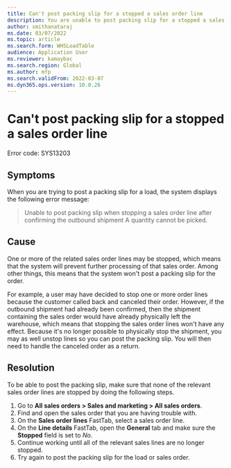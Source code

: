 ```yaml
---
title: Can't post packing slip for a stopped a sales order line
description: You are unable to post packing slip for a stopped a sales order line
author: smithanataraj
ms.date: 03/07/2022
ms.topic: article
ms.search.form: WHSLoadTable
audience: Application User
ms.reviewer: kamaybac
ms.search.region: Global
ms.author: mfp
ms.search.validFrom: 2022-03-07
ms.dyn365.ops.version: 10.0.26
---
```


# Can't post packing slip for a stopped a sales order line

Error code: SYS13203

## Symptoms

When you are trying to post a packing slip for a load, the system displays the following error message:

> Unable to post packing slip when stopping a sales order line after confirming the outbound shipment
> A quantity cannot be picked.

## Cause

One or more of the related sales order lines may be stopped, which means that the system will prevent further processing of that sales order. Among other things, this means that the system won't post a packing slip for the order.

For example, a user may have decided to stop one or more order lines because the customer called back and canceled their order. However, if the outbound shipment had already been confirmed, then the shipment containing the sales order would have already physically left the warehouse, which means that stopping the sales order lines won't have any effect. Because it's no longer possible to physically stop the shipment, you may as well unstop lines so you can post the packing slip. You will then need to handle the canceled order as a return.

## Resolution

To be able to post the packing slip, make sure that none of the relevant sales order lines are stopped by doing the following steps.

1. Go to **All sales orders \> Sales and marketing \> All sales orders**.
1. Find and open the sales order that you are having trouble with.
1. On the **Sales order lines** FastTab, select a sales order line.
1. On the **Line details** FastTab, open the **General** tab and make sure the **Stopped** field is set to *No*.
1. Continue working until all of the relevant sales lines are no longer stopped.
1. Try again to post the packing slip for the load or sales order.
